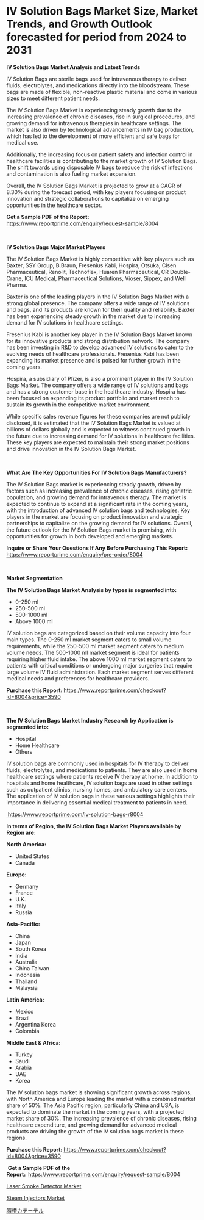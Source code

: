 <p><h1>IV Solution Bags Market Size, Market Trends, and Growth Outlook forecasted for period from 2024 to 2031</h1></p><p><strong>IV Solution Bags Market Analysis and Latest Trends</strong></p>
<p><p>IV Solution Bags are sterile bags used for intravenous therapy to deliver fluids, electrolytes, and medications directly into the bloodstream. These bags are made of flexible, non-reactive plastic material and come in various sizes to meet different patient needs.</p><p>The IV Solution Bags Market is experiencing steady growth due to the increasing prevalence of chronic diseases, rise in surgical procedures, and growing demand for intravenous therapies in healthcare settings. The market is also driven by technological advancements in IV bag production, which has led to the development of more efficient and safe bags for medical use.</p><p>Additionally, the increasing focus on patient safety and infection control in healthcare facilities is contributing to the market growth of IV Solution Bags. The shift towards using disposable IV bags to reduce the risk of infections and contamination is also fueling market expansion.</p><p>Overall, the IV Solution Bags Market is projected to grow at a CAGR of 8.30% during the forecast period, with key players focusing on product innovation and strategic collaborations to capitalize on emerging opportunities in the healthcare sector.</p></p>
<p><strong>Get a Sample PDF of the Report:&nbsp;</strong> <a href="https://www.reportprime.com/enquiry/request-sample/8004">https://www.reportprime.com/enquiry/request-sample/8004</a></p>
<p>&nbsp;</p>
<p><strong>IV Solution Bags Major Market Players</strong></p>
<p><p>The IV Solution Bags Market is highly competitive with key players such as Baxter, SSY Group, B.Braun, Fresenius Kabi, Hospira, Otsuka, Cisen Pharmaceutical, Renolit, Technoflex, Huaren Pharmaceutical, CR Double-Crane, ICU Medical, Pharmaceutical Solutions, Vioser, Sippex, and Well Pharma.</p><p>Baxter is one of the leading players in the IV Solution Bags Market with a strong global presence. The company offers a wide range of IV solutions and bags, and its products are known for their quality and reliability. Baxter has been experiencing steady growth in the market due to increasing demand for IV solutions in healthcare settings.</p><p>Fresenius Kabi is another key player in the IV Solution Bags Market known for its innovative products and strong distribution network. The company has been investing in R&D to develop advanced IV solutions to cater to the evolving needs of healthcare professionals. Fresenius Kabi has been expanding its market presence and is poised for further growth in the coming years.</p><p>Hospira, a subsidiary of Pfizer, is also a prominent player in the IV Solution Bags Market. The company offers a wide range of IV solutions and bags and has a strong customer base in the healthcare industry. Hospira has been focused on expanding its product portfolio and market reach to sustain its growth in the competitive market environment.</p><p>While specific sales revenue figures for these companies are not publicly disclosed, it is estimated that the IV Solution Bags Market is valued at billions of dollars globally and is expected to witness continued growth in the future due to increasing demand for IV solutions in healthcare facilities. These key players are expected to maintain their strong market positions and drive innovation in the IV Solution Bags Market.</p></p>
<p>&nbsp;</p>
<p><strong>What Are The Key Opportunities For IV Solution Bags Manufacturers?</strong></p>
<p><p>The IV Solution Bags market is experiencing steady growth, driven by factors such as increasing prevalence of chronic diseases, rising geriatric population, and growing demand for intravenous therapy. The market is expected to continue to expand at a significant rate in the coming years, with the introduction of advanced IV solution bags and technologies. Key players in the market are focusing on product innovation and strategic partnerships to capitalize on the growing demand for IV solutions. Overall, the future outlook for the IV Solution Bags market is promising, with opportunities for growth in both developed and emerging markets.</p></p>
<p><strong>Inquire or Share Your Questions If Any Before Purchasing This Report:</strong> <a href="https://www.reportprime.com/enquiry/pre-order/8004">https://www.reportprime.com/enquiry/pre-order/8004</a></p>
<p>&nbsp;</p>
<p><strong>Market Segmentation</strong></p>
<p><strong>The IV Solution Bags Market Analysis by types is segmented into:</strong></p>
<p><ul><li>0-250 ml</li><li>250-500 ml</li><li>500-1000 ml</li><li>Above 1000 ml</li></ul></p>
<p><p>IV solution bags are categorized based on their volume capacity into four main types. The 0-250 ml market segment caters to small volume requirements, while the 250-500 ml market segment caters to medium volume needs. The 500-1000 ml market segment is ideal for patients requiring higher fluid intake. The above 1000 ml market segment caters to patients with critical conditions or undergoing major surgeries that require large volume IV fluid administration. Each market segment serves different medical needs and preferences for healthcare providers.</p></p>
<p><strong>Purchase this Report:&nbsp;</strong><a href="https://www.reportprime.com/checkout?id=8004&price=3590">https://www.reportprime.com/checkout?id=8004&price=3590</a></p>
<p>&nbsp;</p>
<p><strong>The IV Solution Bags Market Industry Research by Application is segmented into:</strong></p>
<p><ul><li>Hospital</li><li>Home Healthcare</li><li>Others</li></ul></p>
<p><p>IV solution bags are commonly used in hospitals for IV therapy to deliver fluids, electrolytes, and medications to patients. They are also used in home healthcare settings where patients receive IV therapy at home. In addition to hospitals and home healthcare, IV solution bags are used in other settings such as outpatient clinics, nursing homes, and ambulatory care centers. The application of IV solution bags in these various settings highlights their importance in delivering essential medical treatment to patients in need.</p></p>
<p><a href="https://www.reportprime.com/iv-solution-bags-r8004">&nbsp;https://www.reportprime.com/iv-solution-bags-r8004</a></p>
<p><strong>In terms of Region, the IV Solution Bags Market Players available by Region are:</strong></p>
<p>
    <p> <strong> North America: </strong>
        <ul>
            <li>United States</li>
            <li>Canada</li>
        </ul>
        </p> 
    <p> <strong> Europe: </strong>
        <ul>
            <li>Germany</li>
            <li>France</li>
            <li>U.K.</li>
            <li>Italy</li>
            <li>Russia</li>
        </ul>
        </p> 
    <p> <strong> Asia-Pacific: </strong>
        <ul>
            <li>China</li>
            <li>Japan</li>
            <li>South Korea</li>
            <li>India</li>
            <li>Australia</li>
            <li>China Taiwan</li>
            <li>Indonesia</li>
            <li>Thailand</li>
            <li>Malaysia</li>
        </ul>
        </p> 
    <p> <strong> Latin America: </strong>
        <ul>
            <li>Mexico</li>
            <li>Brazil</li>
            <li>Argentina Korea</li>
            <li>Colombia</li>
        </ul>
        </p> 
    <p> <strong> Middle East & Africa: </strong>
        <ul>
            <li>Turkey</li>
            <li>Saudi</li>
            <li>Arabia</li>
            <li>UAE</li>
            <li>Korea</li>
        </ul>
    </p>
    </p>
<p><p>The IV solution bags market is showing significant growth across regions, with North America and Europe leading the market with a combined market share of 50%. The Asia Pacific region, particularly China and USA, is expected to dominate the market in the coming years, with a projected market share of 30%. The increasing prevalence of chronic diseases, rising healthcare expenditure, and growing demand for advanced medical products are driving the growth of the IV solution bags market in these regions.</p></p>
<p><strong>Purchase this Report: </strong><a href="https://www.reportprime.com/checkout?id=8004&price=3590">https://www.reportprime.com/checkout?id=8004&price=3590</a></p>
<p>&nbsp;<strong>Get a Sample PDF of the Report:&nbsp;&nbsp;</strong><a href="https://www.reportprime.com/enquiry/request-sample/8004">https://www.reportprime.com/enquiry/request-sample/8004</a></p>
<p><strong></strong></p>
<p><p><a href="https://www.linkedin.com/pulse/laser-smoke-detector-market-insight-trends-growth-forecasted-7j1qe">Laser Smoke Detector Market</a></p><p><a href="https://www.linkedin.com/pulse/steam-injectors-market-exploring-share-trends-future-growth-mpsre">Steam Injectors Market</a></p><p><a href="https://github.com/TysonKub/Market-Research-Report-List-1/blob/main/505551276921.md">臍帯カテーテル</a></p></p>